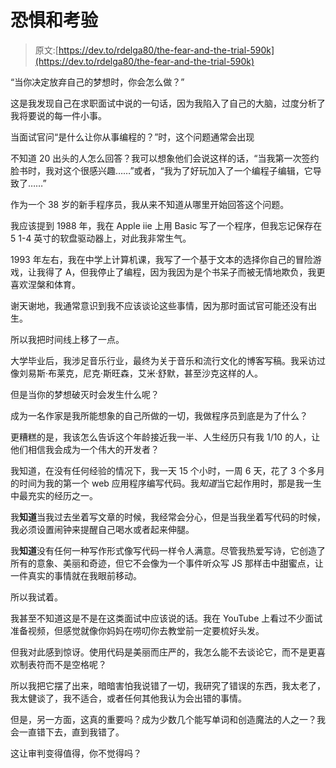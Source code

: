 # 恐惧和考验

> 原文:[https://dev.to/rdelga80/the-fear-and-the-trial-590k](https://dev.to/rdelga80/the-fear-and-the-trial-590k)

“当你决定放弃自己的梦想时，你会怎么做？”

这是我发现自己在求职面试中说的一句话，因为我陷入了自己的大脑，过度分析了我将要说的每一件小事。

当面试官问“是什么让你从事编程的？”时，这个问题通常会出现

不知道 20 出头的人怎么回答？我可以想象他们会说这样的话，“当我第一次签约脸书时，我对这个很感兴趣……”或者，“我为了好玩加入了一个编程子编辑，它导致了……”

作为一个 38 岁的新手程序员，我从来不知道从哪里开始回答这个问题。

我应该提到 1988 年，我在 Apple iie 上用 Basic 写了一个程序，但我忘记保存在 5 1-4 英寸的软盘驱动器上，对此我非常生气。

1993 年左右，我在中学上计算机课，我写了一个基于文本的选择你自己的冒险游戏，让我得了 A，但我停止了编程，因为我因为是个书呆子而被无情地欺负，我更喜欢涅槃和体育。

谢天谢地，我通常意识到我不应该谈论这些事情，因为那时面试官可能还没有出生。

所以我把时间线上移了一点。

大学毕业后，我涉足音乐行业，最终为关于音乐和流行文化的博客写稿。我采访过像刘易斯·布莱克，尼克·斯旺森，艾米·舒默，甚至沙克这样的人。

但是当你的梦想破灭时会发生什么呢？

成为一名作家是我所能想象的自己所做的一切，我做程序员到底是为了什么？

更糟糕的是，我该怎么告诉这个年龄接近我一半、人生经历只有我 1/10 的人，让他们相信我会成为一个伟大的开发者？

我知道，在没有任何经验的情况下，我一天 15 个小时，一周 6 天，花了 3 个多月的时间为我的第一个 web 应用程序编写代码。我*知道*当它起作用时，那是我一生中最充实的经历之一。

我**知道**当我过去坐着写文章的时候，我经常会分心，但是当我坐着写代码的时候，我必须设置闹钟来提醒自己喝水或者起来伸腿。

我**知道**没有任何一种写作形式像写代码一样令人满意。尽管我热爱写诗，它创造了所有的意象、美丽和奇迹，但它不会像为一个事件听众写 JS 那样击中甜蜜点，让一件真实的事情就在我眼前移动。

所以我试着。

我甚至不知道这是不是在这类面试中应该说的话。我在 YouTube 上看过不少面试准备视频，但感觉就像你妈妈在唠叨你去教堂前一定要梳好头发。

但我对此感到惊讶。使用代码是美丽而庄严的，我怎么能不去谈论它，而不是更喜欢制表符而不是空格呢？

所以我把它摆了出来，暗暗害怕我说错了一切，我研究了错误的东西，我太老了，我太健谈了，我不适合，或者任何其他我认为会出错的事情。

但是，另一方面，这真的重要吗？成为少数几个能写单词和创造魔法的人之一？我会一直错下去，直到我错了。

这让审判变得值得，你不觉得吗？